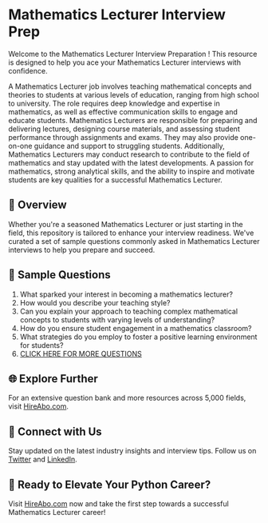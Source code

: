 # Mathematics Lecturer Interview Prep

Welcome to the Mathematics Lecturer Interview Preparation ! This resource is designed to help you ace your Mathematics Lecturer interviews with confidence.

A Mathematics Lecturer job involves teaching mathematical concepts and theories to students at various levels of education, ranging from high school to university. The role requires deep knowledge and expertise in mathematics, as well as effective communication skills to engage and educate students. Mathematics Lecturers are responsible for preparing and delivering lectures, designing course materials, and assessing student performance through assignments and exams. They may also provide one-on-one guidance and support to struggling students. Additionally, Mathematics Lecturers may conduct research to contribute to the field of mathematics and stay updated with the latest developments. A passion for mathematics, strong analytical skills, and the ability to inspire and motivate students are key qualities for a successful Mathematics Lecturer.

## 🚀 Overview

Whether you're a seasoned Mathematics Lecturer or just starting in the field, this repository is tailored to enhance your interview readiness. We've curated a set of sample questions commonly asked in Mathematics Lecturer interviews to help you prepare and succeed.

## 📝 Sample Questions

1. What sparked your interest in becoming a mathematics lecturer?
2. How would you describe your teaching style?
3. Can you explain your approach to teaching complex mathematical concepts to students with varying levels of understanding?
4. How do you ensure student engagement in a mathematics classroom?
5. What strategies do you employ to foster a positive learning environment for students?
6. [CLICK HERE FOR MORE QUESTIONS](https://hireabo.com/job/19_0_43/Mathematics%20Lecturer)

## 🌐 Explore Further

For an extensive question bank and more resources across 5,000 fields, visit [HireAbo.com](https://www.hireabo.com).

## 📱 Connect with Us

Stay updated on the latest industry insights and interview tips. Follow us on [Twitter](https://twitter.com/hireabo) and [LinkedIn](https://www.linkedin.com/in/hire-abo-3609972a8/).

## 🚀 Ready to Elevate Your Python Career?

Visit [HireAbo.com](https://www.hireabo.com) now and take the first step towards a successful Mathematics Lecturer career!